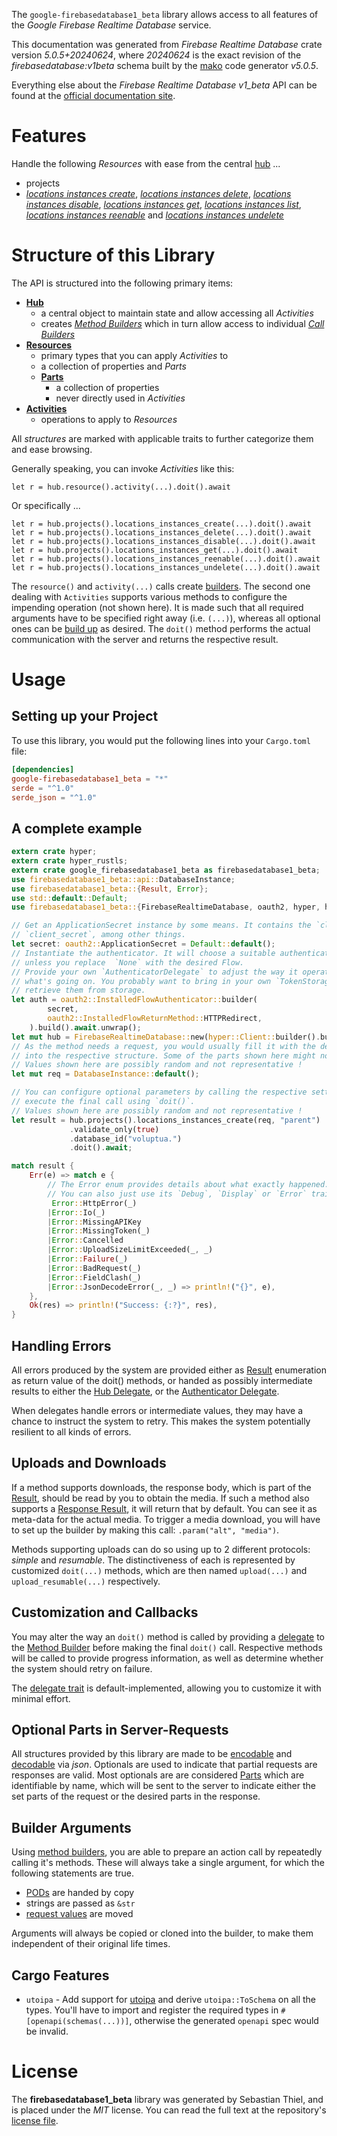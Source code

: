 <!---
DO NOT EDIT !
This file was generated automatically from 'src/generator/templates/api/README.md.mako'
DO NOT EDIT !
-->
The `google-firebasedatabase1_beta` library allows access to all features of the *Google Firebase Realtime Database* service.

This documentation was generated from *Firebase Realtime Database* crate version *5.0.5+20240624*, where *20240624* is the exact revision of the *firebasedatabase:v1beta* schema built by the [mako](http://www.makotemplates.org/) code generator *v5.0.5*.

Everything else about the *Firebase Realtime Database* *v1_beta* API can be found at the
[official documentation site](https://firebase.google.com/docs/reference/rest/database/database-management/rest/).
# Features

Handle the following *Resources* with ease from the central [hub](https://docs.rs/google-firebasedatabase1_beta/5.0.5+20240624/google_firebasedatabase1_beta/FirebaseRealtimeDatabase) ... 

* projects
 * [*locations instances create*](https://docs.rs/google-firebasedatabase1_beta/5.0.5+20240624/google_firebasedatabase1_beta/api::ProjectLocationInstanceCreateCall), [*locations instances delete*](https://docs.rs/google-firebasedatabase1_beta/5.0.5+20240624/google_firebasedatabase1_beta/api::ProjectLocationInstanceDeleteCall), [*locations instances disable*](https://docs.rs/google-firebasedatabase1_beta/5.0.5+20240624/google_firebasedatabase1_beta/api::ProjectLocationInstanceDisableCall), [*locations instances get*](https://docs.rs/google-firebasedatabase1_beta/5.0.5+20240624/google_firebasedatabase1_beta/api::ProjectLocationInstanceGetCall), [*locations instances list*](https://docs.rs/google-firebasedatabase1_beta/5.0.5+20240624/google_firebasedatabase1_beta/api::ProjectLocationInstanceListCall), [*locations instances reenable*](https://docs.rs/google-firebasedatabase1_beta/5.0.5+20240624/google_firebasedatabase1_beta/api::ProjectLocationInstanceReenableCall) and [*locations instances undelete*](https://docs.rs/google-firebasedatabase1_beta/5.0.5+20240624/google_firebasedatabase1_beta/api::ProjectLocationInstanceUndeleteCall)




# Structure of this Library

The API is structured into the following primary items:

* **[Hub](https://docs.rs/google-firebasedatabase1_beta/5.0.5+20240624/google_firebasedatabase1_beta/FirebaseRealtimeDatabase)**
    * a central object to maintain state and allow accessing all *Activities*
    * creates [*Method Builders*](https://docs.rs/google-firebasedatabase1_beta/5.0.5+20240624/google_firebasedatabase1_beta/client::MethodsBuilder) which in turn
      allow access to individual [*Call Builders*](https://docs.rs/google-firebasedatabase1_beta/5.0.5+20240624/google_firebasedatabase1_beta/client::CallBuilder)
* **[Resources](https://docs.rs/google-firebasedatabase1_beta/5.0.5+20240624/google_firebasedatabase1_beta/client::Resource)**
    * primary types that you can apply *Activities* to
    * a collection of properties and *Parts*
    * **[Parts](https://docs.rs/google-firebasedatabase1_beta/5.0.5+20240624/google_firebasedatabase1_beta/client::Part)**
        * a collection of properties
        * never directly used in *Activities*
* **[Activities](https://docs.rs/google-firebasedatabase1_beta/5.0.5+20240624/google_firebasedatabase1_beta/client::CallBuilder)**
    * operations to apply to *Resources*

All *structures* are marked with applicable traits to further categorize them and ease browsing.

Generally speaking, you can invoke *Activities* like this:

```Rust,ignore
let r = hub.resource().activity(...).doit().await
```

Or specifically ...

```ignore
let r = hub.projects().locations_instances_create(...).doit().await
let r = hub.projects().locations_instances_delete(...).doit().await
let r = hub.projects().locations_instances_disable(...).doit().await
let r = hub.projects().locations_instances_get(...).doit().await
let r = hub.projects().locations_instances_reenable(...).doit().await
let r = hub.projects().locations_instances_undelete(...).doit().await
```

The `resource()` and `activity(...)` calls create [builders][builder-pattern]. The second one dealing with `Activities` 
supports various methods to configure the impending operation (not shown here). It is made such that all required arguments have to be 
specified right away (i.e. `(...)`), whereas all optional ones can be [build up][builder-pattern] as desired.
The `doit()` method performs the actual communication with the server and returns the respective result.

# Usage

## Setting up your Project

To use this library, you would put the following lines into your `Cargo.toml` file:

```toml
[dependencies]
google-firebasedatabase1_beta = "*"
serde = "^1.0"
serde_json = "^1.0"
```

## A complete example

```Rust
extern crate hyper;
extern crate hyper_rustls;
extern crate google_firebasedatabase1_beta as firebasedatabase1_beta;
use firebasedatabase1_beta::api::DatabaseInstance;
use firebasedatabase1_beta::{Result, Error};
use std::default::Default;
use firebasedatabase1_beta::{FirebaseRealtimeDatabase, oauth2, hyper, hyper_rustls, chrono, FieldMask};

// Get an ApplicationSecret instance by some means. It contains the `client_id` and 
// `client_secret`, among other things.
let secret: oauth2::ApplicationSecret = Default::default();
// Instantiate the authenticator. It will choose a suitable authentication flow for you, 
// unless you replace  `None` with the desired Flow.
// Provide your own `AuthenticatorDelegate` to adjust the way it operates and get feedback about 
// what's going on. You probably want to bring in your own `TokenStorage` to persist tokens and
// retrieve them from storage.
let auth = oauth2::InstalledFlowAuthenticator::builder(
        secret,
        oauth2::InstalledFlowReturnMethod::HTTPRedirect,
    ).build().await.unwrap();
let mut hub = FirebaseRealtimeDatabase::new(hyper::Client::builder().build(hyper_rustls::HttpsConnectorBuilder::new().with_native_roots().unwrap().https_or_http().enable_http1().build()), auth);
// As the method needs a request, you would usually fill it with the desired information
// into the respective structure. Some of the parts shown here might not be applicable !
// Values shown here are possibly random and not representative !
let mut req = DatabaseInstance::default();

// You can configure optional parameters by calling the respective setters at will, and
// execute the final call using `doit()`.
// Values shown here are possibly random and not representative !
let result = hub.projects().locations_instances_create(req, "parent")
             .validate_only(true)
             .database_id("voluptua.")
             .doit().await;

match result {
    Err(e) => match e {
        // The Error enum provides details about what exactly happened.
        // You can also just use its `Debug`, `Display` or `Error` traits
         Error::HttpError(_)
        |Error::Io(_)
        |Error::MissingAPIKey
        |Error::MissingToken(_)
        |Error::Cancelled
        |Error::UploadSizeLimitExceeded(_, _)
        |Error::Failure(_)
        |Error::BadRequest(_)
        |Error::FieldClash(_)
        |Error::JsonDecodeError(_, _) => println!("{}", e),
    },
    Ok(res) => println!("Success: {:?}", res),
}

```
## Handling Errors

All errors produced by the system are provided either as [Result](https://docs.rs/google-firebasedatabase1_beta/5.0.5+20240624/google_firebasedatabase1_beta/client::Result) enumeration as return value of
the doit() methods, or handed as possibly intermediate results to either the 
[Hub Delegate](https://docs.rs/google-firebasedatabase1_beta/5.0.5+20240624/google_firebasedatabase1_beta/client::Delegate), or the [Authenticator Delegate](https://docs.rs/yup-oauth2/*/yup_oauth2/trait.AuthenticatorDelegate.html).

When delegates handle errors or intermediate values, they may have a chance to instruct the system to retry. This 
makes the system potentially resilient to all kinds of errors.

## Uploads and Downloads
If a method supports downloads, the response body, which is part of the [Result](https://docs.rs/google-firebasedatabase1_beta/5.0.5+20240624/google_firebasedatabase1_beta/client::Result), should be
read by you to obtain the media.
If such a method also supports a [Response Result](https://docs.rs/google-firebasedatabase1_beta/5.0.5+20240624/google_firebasedatabase1_beta/client::ResponseResult), it will return that by default.
You can see it as meta-data for the actual media. To trigger a media download, you will have to set up the builder by making
this call: `.param("alt", "media")`.

Methods supporting uploads can do so using up to 2 different protocols: 
*simple* and *resumable*. The distinctiveness of each is represented by customized 
`doit(...)` methods, which are then named `upload(...)` and `upload_resumable(...)` respectively.

## Customization and Callbacks

You may alter the way an `doit()` method is called by providing a [delegate](https://docs.rs/google-firebasedatabase1_beta/5.0.5+20240624/google_firebasedatabase1_beta/client::Delegate) to the 
[Method Builder](https://docs.rs/google-firebasedatabase1_beta/5.0.5+20240624/google_firebasedatabase1_beta/client::CallBuilder) before making the final `doit()` call. 
Respective methods will be called to provide progress information, as well as determine whether the system should 
retry on failure.

The [delegate trait](https://docs.rs/google-firebasedatabase1_beta/5.0.5+20240624/google_firebasedatabase1_beta/client::Delegate) is default-implemented, allowing you to customize it with minimal effort.

## Optional Parts in Server-Requests

All structures provided by this library are made to be [encodable](https://docs.rs/google-firebasedatabase1_beta/5.0.5+20240624/google_firebasedatabase1_beta/client::RequestValue) and 
[decodable](https://docs.rs/google-firebasedatabase1_beta/5.0.5+20240624/google_firebasedatabase1_beta/client::ResponseResult) via *json*. Optionals are used to indicate that partial requests are responses 
are valid.
Most optionals are are considered [Parts](https://docs.rs/google-firebasedatabase1_beta/5.0.5+20240624/google_firebasedatabase1_beta/client::Part) which are identifiable by name, which will be sent to 
the server to indicate either the set parts of the request or the desired parts in the response.

## Builder Arguments

Using [method builders](https://docs.rs/google-firebasedatabase1_beta/5.0.5+20240624/google_firebasedatabase1_beta/client::CallBuilder), you are able to prepare an action call by repeatedly calling it's methods.
These will always take a single argument, for which the following statements are true.

* [PODs][wiki-pod] are handed by copy
* strings are passed as `&str`
* [request values](https://docs.rs/google-firebasedatabase1_beta/5.0.5+20240624/google_firebasedatabase1_beta/client::RequestValue) are moved

Arguments will always be copied or cloned into the builder, to make them independent of their original life times.

[wiki-pod]: http://en.wikipedia.org/wiki/Plain_old_data_structure
[builder-pattern]: http://en.wikipedia.org/wiki/Builder_pattern
[google-go-api]: https://github.com/google/google-api-go-client

## Cargo Features

* `utoipa` - Add support for [utoipa](https://crates.io/crates/utoipa) and derive `utoipa::ToSchema` on all
the types. You'll have to import and register the required types in `#[openapi(schemas(...))]`, otherwise the
generated `openapi` spec would be invalid.


# License
The **firebasedatabase1_beta** library was generated by Sebastian Thiel, and is placed 
under the *MIT* license.
You can read the full text at the repository's [license file][repo-license].

[repo-license]: https://github.com/Byron/google-apis-rsblob/main/LICENSE.md

